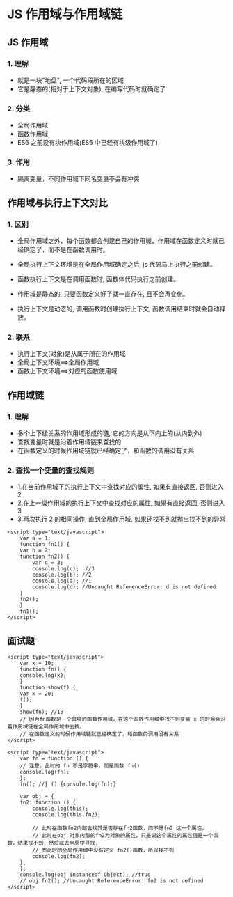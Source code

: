 # JS 作用域与作用域链

## JS 作用域

### 1. 理解

- 就是一块"地盘", 一个代码段所在的区域
- 它是静态的(相对于上下文对象), 在编写代码时就确定了

### 2. 分类

- 全局作用域
- 函数作用域
- ES6 之前没有块作用域(ES6 中已经有块级作用域了)

### 3. 作用

- 隔离变量，不同作用域下同名变量不会有冲突

## 作用域与执行上下文对比

### 1. 区别

- 全局作用域之外，每个函数都会创建自己的作用域，作用域在函数定义时就已经确定了，而不是在函数调用时。
- 全局执行上下文环境是在全局作用域确定之后, js 代码马上执行之前创建。
- 函数执行上下文是在调用函数时, 函数体代码执行之前创建。

- 作用域是静态的, 只要函数定义好了就一直存在, 且不会再变化。
- 执行上下文是动态的, 调用函数时创建执行上下文, 函数调用结束时就会自动释放。

### 2. 联系

- 执行上下文(对象)是从属于所在的作用域
- 全局上下文环境==>全局作用域
- 函数上下文环境==>对应的函数使用域

## 作用域链

### 1. 理解

- 多个上下级关系的作用域形成的链, 它的方向是从下向上的(从内到外)
- 查找变量时就是沿着作用域链来查找的
- 在函数定义的时候作用域链就已经确定了，和函数的调用没有关系

### 2. 查找一个变量的查找规则

- 1.在当前作用域下的执行上下文中查找对应的属性, 如果有直接返回, 否则进入 2
- 2.在上一级作用域的执行上下文中查找对应的属性, 如果有直接返回, 否则进入 3
- 3.再次执行 2 的相同操作, 直到全局作用域, 如果还找不到就抛出找不到的异常

```
<script type="text/javascript">
    var a = 1;
    function fn1() {
    var b = 2;
    function fn2() {
        var c = 3;
        console.log(c);  //3
        console.log(b); //2
        console.log(a); //1
        console.log(d); //Uncaught ReferenceError: d is not defined
    }
    fn2();
    }
    fn1();
</script>
```

## 面试题

```
<script type="text/javascript">
    var x = 10;
    function fn() {
    console.log(x);
    }
    function show(f) {
    var x = 20;
    f();
    }
    show(fn); //10
    // 因为fn函数是一个单独的函数作用域，在这个函数作用域中找不到变量 x 的时候会沿着作用域链在全局作用域中去找。
    // 在函数定义的时候作用域链就已经确定了，和函数的调用没有关系
</script>
```

```
<script type="text/javascript">
    var fn = function () {
    // 注意，此时的 fn 不是字符串，而是函数 fn()
    console.log(fn);
    };
    fn(); //ƒ () {console.log(fn);}

    var obj = {
    fn2: function () {
        console.log(this);
        console.log(this.fn2);

        // 此时在函数fn2内部去找其是否存在fn2函数，而不是fn2 这一个属性，
        // 此时在obj 对象内部的fn2为对象的属性，只是说这个属性的属性值是一个函数，结果找不到，然后就去全局中寻找,
        // 而此时的全局作用域中没有定义 fn2()函数，所以找不到
        console.log(fn2);
    },
    };
    console.log(obj instanceof Object); //true
    // obj.fn2(); //Uncaught ReferenceError: fn2 is not defined
</script>
```
